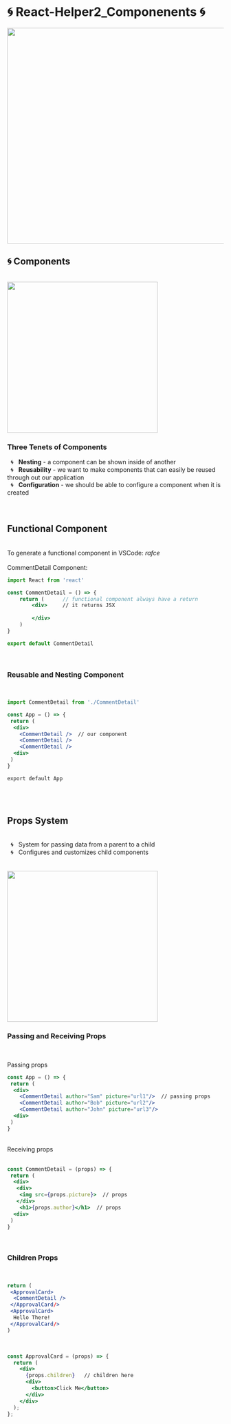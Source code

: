 # 🌀 React-Helper2_Componenents 🌀

<img src="https://sunscrapers.com/blog/wp-content/uploads/2018/11/1__DOHv30w-0eI-Ysz5U47Yg.png" height=500 width=900>


<h2>🌀 Components</h2>
<br>
 <img src="https://www.techdiagonal.com/wp-content/uploads/2019/08/React-components-blog-image.jpg" height=350 width=350> 
<br>

<h3>Three Tenets of Components</h3>
&nbsp; 🌀 &nbsp; <strong>Nesting</strong> - a component can be shown inside of another <br>
&nbsp; 🌀 &nbsp; <strong>Reusability</strong> - we want to make components that can easily be reused through out our application <br>
&nbsp; 🌀 &nbsp; <strong>Configuration</strong> - we should be able to configure a component when it is created <br>

<br>
<br>


<h2>Functional Component</h3>
<br>
To generate a functional component in VSCode: <em>rafce</em>
<br>
<br>
CommentDetail Component:

```jsx
import React from 'react'

const CommentDetail = () => {
    return (      // functional component always have a return 
        <div>     // it returns JSX
            
        </div>
    )
}

export default CommentDetail

```
<br>
<h3>Reusable and Nesting Component</h3>
<br>

```jsx
import CommentDetail from './CommentDetail'

const App = () => {
 return (
  <div>
    <CommentDetail />  // our component
    <CommentDetail />
    <CommentDetail />
  <div>
 )
}

export default App
```
<br>
<br>
<h2>Props System</h2>
<br>
&nbsp; 🌀 &nbsp; System for passing data from a parent to a child<br>
&nbsp; 🌀 &nbsp; Configures and customizes child components<br>
<br>
<br>
<img src="https://www.techdiagonal.com/wp-content/uploads/2019/09/react-props-blog-image-design-2.jpg" height=350 width=350> 
<br>
<h3>Passing and Receiving Props</h3>
<br>

Passing props 
<br>

```jsx
const App = () => {
 return (
  <div>
    <CommentDetail author="Sam" picture="url1"/>  // passing props
    <CommentDetail author="Bob" picture="url2"/>
    <CommentDetail author="John" picture="url3"/>
  <div>
 )
}
```
<br>
Receiving props 
<br>
<br>

```jsx
const CommentDetail = (props) => {
 return (
  <div>
   <div>
    <img src={props.picture}>  // props
   </div>
    <h1>{props.author}</h1>  // props
  <div>
 )
}
```
<br>
<h3>Children Props</h3>
<br>

```jsx
return (
 <ApprovalCard>
  <CommentDetail />
 </ApprovalCard/>
 <ApprovalCard>
  Hello There!
 </ApprovalCard/>
)
```
<br>

```jsx
const ApprovalCard = (props) => {
  return (
    <div>
      {props.children}   // children here
      <div>
        <button>Click Me</button>
      </div>
    </div>
  );
};
```


